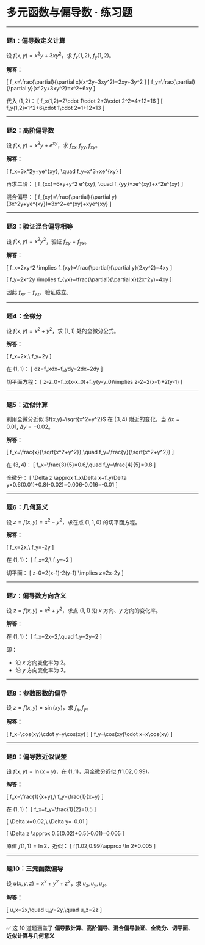 


# 多元函数与偏导数 · 练习题

---

### **题1：偏导数定义计算**

设 $f(x,y)=x^2y+3xy^2$，求 $f_x(1,2),\ f_y(1,2)$。

**解答：**

[
f_x=\frac{\partial}{\partial x}(x^2y+3xy^2)=2xy+3y^2
]
[
f_y=\frac{\partial}{\partial y}(x^2y+3xy^2)=x^2+6xy
]

代入 $(1,2)$：
[
f_x(1,2)=2\cdot 1\cdot 2+3\cdot 2^2=4+12=16
]
[
f_y(1,2)=1^2+6\cdot 1\cdot 2=1+12=13
]

---

### **题2：高阶偏导数**

设 $f(x,y)=x^3y+e^{xy}$，求 $f_{xx}, f_{yy}, f_{xy}$。

**解答：**

[
f_x=3x^2y+ye^{xy}, \quad f_y=x^3+xe^{xy}
]

再求二阶：
[
f_{xx}=6xy+y^2 e^{xy}, \quad f_{yy}=xe^{xy}+x^2e^{xy}
]

混合偏导：
[
f_{xy}=\frac{\partial}{\partial y}(3x^2y+ye^{xy})=3x^2+e^{xy}+xye^{xy}
]

---

### **题3：验证混合偏导相等**

设 $f(x,y)=x^2y^2$，验证 $f_{xy}=f_{yx}$。

**解答：**

[
f_x=2xy^2 \implies f_{xy}=\frac{\partial}{\partial y}(2xy^2)=4xy
]

[
f_y=2x^2y \implies f_{yx}=\frac{\partial}{\partial x}(2x^2y)=4xy
]

因此 $f_{xy}=f_{yx}$，验证成立。

---

### **题4：全微分**

设 $f(x,y)=x^2+y^2$，求 $(1,1)$ 处的全微分公式。

**解答：**

[
f_x=2x,\ f_y=2y
]

在 $(1,1)$：
[
dz=f_xdx+f_ydy=2dx+2dy
]

切平面方程：
[
z-z_0=f_x(x-x_0)+f_y(y-y_0)\implies z-2=2(x-1)+2(y-1)
]

---

### **题5：近似计算**

利用全微分近似 $f(x,y)=\sqrt{x^2+y^2}$ 在 $(3,4)$ 附近的变化，当 $\Delta x=0.01,\ \Delta y=-0.02$。

**解答：**

[
f_x=\frac{x}{\sqrt{x^2+y^2}},\quad f_y=\frac{y}{\sqrt{x^2+y^2}}
]

在 $(3,4)$：
[
f_x=\frac{3}{5}=0.6,\quad f_y=\frac{4}{5}=0.8
]

全微分：
[
\Delta z \approx f_x\Delta x+f_y\Delta y=0.6(0.01)+0.8(-0.02)=0.006-0.016=-0.01
]

---

### **题6：几何意义**

设 $z=f(x,y)=x^2-y^2$，求在点 $(1,1,0)$ 的切平面方程。

**解答：**

[
f_x=2x,\ f_y=-2y
]

在 $(1,1)$：
[
f_x=2,\ f_y=-2
]

切平面：
[
z-0=2(x-1)-2(y-1) \implies z=2x-2y
]

---

### **题7：偏导数方向含义**

设 $z=f(x,y)=x^2+y^2$，求点 $(1,1)$ 沿 $x$ 方向、$y$ 方向的变化率。

**解答：**

在 $(1,1)$：
[
f_x=2x=2,\quad f_y=2y=2
]

即：

* 沿 $x$ 方向变化率为 $2$。
* 沿 $y$ 方向变化率为 $2$。

---

### **题8：参数函数的偏导**

设 $z=f(x,y)=\sin(xy)$，求 $f_x, f_y$。

**解答：**

[
f_x=\cos(xy)\cdot y=y\cos(xy)
]
[
f_y=\cos(xy)\cdot x=x\cos(xy)
]

---

### **题9：偏导数近似误差**

设 $f(x,y)=\ln(x+y)$，在 $(1,1)$，用全微分近似 $f(1.02,0.99)$。

**解答：**

[
f_x=\frac{1}{x+y},\ f_y=\frac{1}{x+y}
]

在 $(1,1)$：
[
f_x=f_y=\frac{1}{2}=0.5
]

[
\Delta x=0.02,\ \Delta y=-0.01
]

[
\Delta z \approx 0.5(0.02)+0.5(-0.01)=0.005
]

原值 $f(1,1)=\ln 2$，近似：
[
f(1.02,0.99)\approx \ln 2+0.005
]

---

### **题10：三元函数偏导**

设 $u(x,y,z)=x^2+y^2+z^2$，求 $u_x,u_y,u_z$。

**解答：**

[
u_x=2x,\quad u_y=2y,\quad u_z=2z
]

---

✅ 这 10 道题涵盖了 **偏导数计算、高阶偏导、混合偏导验证、全微分、切平面、近似计算与几何意义**
